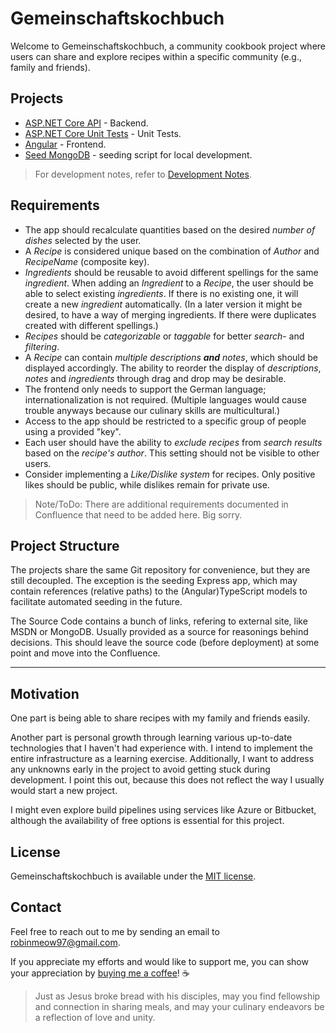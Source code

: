 # Gemeinschaftskochbuch

Welcome to Gemeinschaftskochbuch, a community cookbook project where users can share and explore recipes within a specific community (e.g., family and friends).

## Projects

- [ASP.NET Core API](api/README.md) - Backend.
- [ASP.NET Core Unit Tests](api-tests/README.md) - Unit Tests.
- [Angular](ui/README.md) - Frontend.
- [Seed MongoDB](seed-mongo-db/README.md) - seeding script for local development.

> For development notes, refer to [Development Notes](development-notes.md).

## Requirements

- The app should recalculate quantities based on the desired *number of dishes* selected by the user.
- A *Recipe* is considered unique based on the combination of *Author* and *RecipeName* (composite key).
- *Ingredients* should be reusable to avoid different spellings for the same *ingredient*. When adding an *Ingredient* to a *Recipe*, the user should be able to select existing *ingredients*. If there is no existing one, it will create a new *ingredient* automatically. (In a later version it might be desired, to have a way of merging ingredients. If there were duplicates created with different spellings.)
- *Recipes* should be *categorizable* or *taggable* for better *search*- and *filtering*.
- A *Recipe* can contain *multiple descriptions **and** notes*, which should be displayed accordingly. The ability to reorder the display of *descriptions*, *notes* and *ingredients* through drag and drop may be desirable.
- The frontend only needs to support the German language; internationalization is not required. (Multiple languages would cause trouble anyways because our culinary skills are multicultural.)
- Access to the app should be restricted to a specific group of people using a provided "key".
- Each user should have the ability to *exclude recipes* from *search results* based on the *recipe's author*. This setting should not be visible to other users.
- Consider implementing a *Like/Dislike system* for recipes. Only positive likes should be public, while dislikes remain for private use.

> Note/ToDo: There are additional requirements documented in Confluence that need to be added here. Big sorry.

## Project Structure

The projects share the same Git repository for convenience, but they are still decoupled. The exception is the seeding Express app, which may contain references (relative paths) to the (Angular)TypeScript models to facilitate automated seeding in the future.

The Source Code contains a bunch of links, refering to external site, like MSDN or MongoDB. Usually provided as a source for reasonings behind decisions. This should leave the source code (before deployment) at some point and move into the Confluence.

---

## Motivation

One part is being able to share recipes with my family and friends easily.

Another part is personal growth through learning various up-to-date technologies that I haven't had experience with. I intend to implement the entire infrastructure as a learning exercise. Additionally, I want to address any unknowns early in the project to avoid getting stuck during development. I point this out, because this does not reflect the way I usually would start a new project.

I might even explore build pipelines using services like Azure or Bitbucket, although the availability of free options is essential for this project.

## License

Gemeinschaftskochbuch is available under the [MIT license](LICENSE).

## Contact

Feel free to reach out to me by sending an email to [robinmeow97@gmail.com](mailto:robinmeow97@gmail.com).

If you appreciate my efforts and would like to support me, you can show your appreciation by [buying me a coffee](https://ko-fi.com/ribyn)! ☕️

> Just as Jesus broke bread with his disciples, may you find fellowship and connection in sharing meals, and may your culinary endeavors be a reflection of love and unity.

